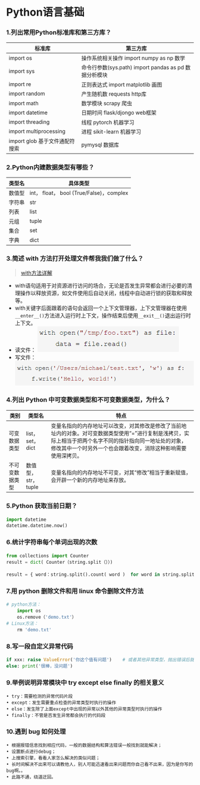 # Python语言基础

### 1.列出常用Python标准库和第三方库？

标准库		 | 第三方库	
------------ | ------------
import os	 | 操作系统相关操作	import numpy as np	数学
import sys	 | 命令行参数(sys.path)	import pandas as pd	数据分析模块
import re	 | 正则表达式	import matplotlib	画图
import random	 | 产生随机数	requests	http库
import math	 | 数学模块	scrapy 	爬虫
import datetime	 | 日期时间	flask/djongo	web框架
import threading	 | 线程	pytorch	机器学习
import multiprocessing	 | 进程	sikit-learn	机器学习
import glob	基于文件通配符搜索	 | pymysql	数据库

### 2.Python内建数据类型有哪些？
类型名		 | 具体类型	
------------ | ------------
数值型	 | int， float， bool (True/False)，complex
字符串	 | str
列表	 | list
元组	 | tuple
集合	 | set
字典	 | dict

### 3.简述 with 方法打开处理文件帮我我们做了什么？
> [with方法详解](https://www.ibm.com/developerworks/cn/opensource/os-cn-pythonwith/)

* with语句适用于对资源进行访问的场合，无论是否发生异常都会进行必要的清理操作以释放资源，如文件使用后自动关闭，线程中自动进行锁的获取和释放等。
* with关键字后面跟着的语句会返回一个上下文管理器，上下文管理器在使用```__enter__()```方法进入运行时上下文，操作结束后使用```__exit__()```退出运行时上下文。
* 读文件：
![read_file](../images/read_file.png)
* 写文件：
![write_file](../images/write_file.png)


### 4.列出 Python 中可变数据类型和不可变数据类型，为什么？
  类别		 | 类型名		| 特点	
------------ | ------------ | ------------
可变数据类型	 |  list，set， dict	 | 变量名指向的内存地址可以改变，对其修改是修改了当前地址内的对象。对可变数据类型使用“=”进行复制是浅拷贝，实际上相当于把两个名字不同的指针指向同一地址处的对象，修改其中一个时另外一个也会跟着改变，消除这种影响需要使用深拷贝。
不可变数据类型 | 	数值型，str，tuple | 	变量名指向的内存地址不可变，对其“修改”相当于重新赋值，会开辟一个新的内存地址来存放。

### 5.Python 获取当前日期？
```python
import datetime
datetime.datetime.now()
```

### 6.统计字符串每个单词出现的次数
```python
from collections import Counter
result = dict( Counter（string.split（））)

result = { word：string.split().count( word )  for word in string.split（）}
```

### 7.用 python 删除文件和用 linux 命令删除文件方法
```python
# python方法：
	import os
	os.remove（'demo.txt'）
# Linux方法：
	rm 'demo.txt'
```
	
### 8.写一段自定义异常代码
```python
if xxx: raise ValueError('你这个值有问题')    # 或者其他异常类型，抛出错误后就不会执行下面的语句了
else: print('很棒，没问题')
```

### 9.举例说明异常模块中 try except else finally 的相关意义
	• try：需要检测的异常代码片段
	• except：发生需要重点检查的异常类型时执行的操作
	• else：发生除了上面except中出现的异常以外其他的异常类型时执行的操作
	• finally：不管是否发生异常都会执行的代码段

### 10.遇到 bug 如何处理
	• 根据报错信息找到相应代码，一般的数据结构和算法错误一般找到就能解决；
	• 设置断点进行debug；
	• 上搜索引擎，看看人家怎么解决的类似问题；
	• 长时间解决不出来可以请教他人，别人可能迅速看出来问题而你自己看不出来，因为是你写的bug啊。。
	• 此路不通，绕道迂回。
